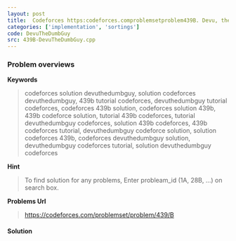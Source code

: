 ```yaml
---
layout: post
title:  Codeforces https:codeforces.comproblemsetproblem439B. Devu, the Dumb Guy solution
categories: ['implementation', 'sortings']
code: DevuTheDumbGuy
src: 439B-DevuTheDumbGuy.cpp
---
```

### **Problem overviews**

**Keywords**
> codeforces solution devuthedumbguy, solution codeforces devuthedumbguy, 439b tutorial codeforces, devuthedumbguy tutorial codeforces, codeforces 439b solution, codeforces solution 439b, 439b codeforce solution, tutorial 439b codeforces, tutorial devuthedumbguy codeforces, solution 439b codeforces, 439b codeforces tutorial, devuthedumbguy codeforce solution, solution codeforces 439b, codeforces devuthedumbguy solution, devuthedumbguy codeforces tutorial, solution devuthedumbguy codeforces

**Hint**
> To find solution for any problems, Enter probleam_id (1A, 28B, ...) on search box. 

**Problems Url**
> https://codeforces.com/problemset/problem/439/B

#### **Solution**



